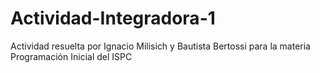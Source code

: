 # Actividad-Integradora-1

Actividad resuelta por Ignacio Milisich y Bautista Bertossi para la materia Programación Inicial del ISPC 
